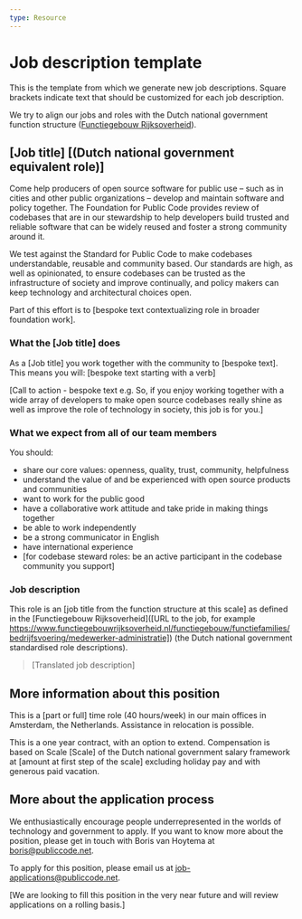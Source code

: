 ```yaml
---
type: Resource
---
```


# Job description template

This is the template from which we generate new job descriptions. Square brackets indicate text that should be customized for each job description.

We try to align our jobs and roles with the Dutch national government function structure ([Functiegebouw Rijksoverheid](https://www.functiegebouwrijksoverheid.nl/)).

## [Job title] [(Dutch national government equivalent role)]

Come help producers of open source software for public use – such as in cities and other public organizations – develop and maintain software and policy together. The Foundation for Public Code provides review of codebases that are in our stewardship to help developers build trusted and reliable software that can be widely reused and foster a strong community around it.

We test against the Standard for Public Code to make codebases understandable, reusable and community based. Our standards are high, as well as opinionated, to ensure codebases can be trusted as the infrastructure of society and improve continually, and policy makers can keep technology and architectural choices open.

Part of this effort is to [bespoke text contextualizing role in broader foundation work].

### What the [Job title] does

As a [Job title] you work together with the community to [bespoke text]. This means you will:
[bespoke text starting with a verb]

[Call to action - bespoke text e.g. So, if you enjoy working together with a wide array of developers to make open source codebases really shine as well as improve the role of technology in society, this job is for you.]

### What we expect from all of our team members

You should:

* share our core values: openness, quality, trust, community, helpfulness
* understand the value of and be experienced with open source products and communities
* want to work for the public good
* have a collaborative work attitude and take pride in making things together
* be able to work independently
* be a strong communicator in English
* have international experience
* [for codebase steward roles: be an active participant in the codebase community you support]

### Job description

This role is an [job title from the function structure at this scale] as defined in the [Functiegebouw Rijksoverheid]([URL to the job, for example https://www.functiegebouwrijksoverheid.nl/functiegebouw/functiefamilies/bedrijfsvoering/medewerker-administratie]) (the Dutch national government standardised role descriptions).

> [Translated job description]

## More information about this position

This is a [part or full] time role (40 hours/week) in our main offices in Amsterdam, the Netherlands. Assistance in relocation is possible.

This is a one year contract, with an option to extend.
Compensation is based on Scale [Scale] of the Dutch national government salary framework at [amount at first step of the scale] excluding holiday pay and with generous paid vacation.

## More about the application process

We enthusiastically encourage people underrepresented in the worlds of technology and government to apply.
If you want to know more about the position, please get in touch with Boris van Hoytema at boris@publiccode.net.

To apply for this position, please email us at job-applications@publiccode.net.

[We are looking to fill this position in the very near future and will review applications on a rolling basis.]
